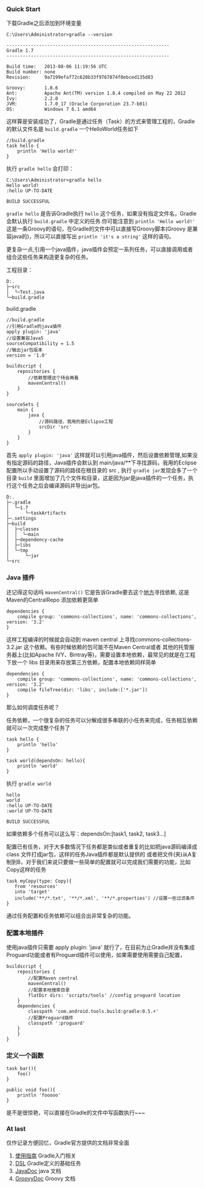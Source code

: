 ### Quick Start

下载Gradle之后添加到环境变量

```
C:\Users\Administrator>gradle --version

------------------------------------------------------------
Gradle 1.7
------------------------------------------------------------

Build time:   2013-08-06 11:19:56 UTC
Build number: none
Revision:     9a7199efaf72c620b33f9767874f0ebced135d83

Groovy:       1.8.6
Ant:          Apache Ant(TM) version 1.8.4 compiled on May 22 2012
Ivy:          2.2.0
JVM:          1.7.0_17 (Oracle Corporation 23.7-b01)
OS:           Windows 7 6.1 amd64
```
这样算是安装成功了，Gradle是通过任务（Task）的方式来管理工程的，Gradle的默认文件名是 `build.gradle` 一个HelloWorld任务如下

```
//build.gradle
task hello {
    println 'Hello world!'
}
```
执行 `gradle hello` 会打印：

```
C:\Users\Administrator>gradle hello
Hello world!
:hello UP-TO-DATE

BUILD SUCCESSFUL

```

`gradle hello` 是告诉Gradle执行 `hello` 这个任务，如果没有指定文件名，Gradle会默认执行 `build.gradle` 中定义的任务.你可能注意到 `println 'Hello world!'` 这是一条Groovy的语句，在Gradle的文件中可以直接写Groovy脚本(Groovy 是兼容java的)，所以可以直接写出 `println 'it's a string'` 这样的语句。 

更复杂一点,引用一个java插件，java插件会预定一系列任务，可以直接调用或者组合这些任务来构造更复杂的任务。

工程目录：

```
D:.
├─src
│  └─Test.java
└─build.gradle
```

build.gradle

```
//build.gradle
//引用Gradle的java插件
apply plugin: 'java'
//设置兼容Java5
sourceCompatibility = 1.5
//输出jar包版本
version = '1.0'

buildscript {
    repositories {
        //依赖管理这个待会再看
        mavenCentral()
    }
}

sourceSets {
    main {
        java {
            //源码路径，我用的是Eclipse工程
            srcDir 'src'
        }
    }
}
```

首先 `apply plugin: 'java'` 这样就可以引用java插件，然后设置依赖管理,如果没有指定源码的路径，Java插件会默认到 main/java/**下寻找源码，我用的Eclipse配置所以手动设置了源码的路径在根目录的 src , 执行 `gradle jar`发现会多了一个目录 `build` 里面增加了几个文件和目录，这是因为jar是java插件的一个任务，执行这个任务之后会编译源码并导出jar包。

```
D:.
├─.gradle
│  └─1.7
│      └─taskArtifacts
├─.settings
├─build
│  ├─classes
│  │  └─main
│  ├─dependency-cache
│  ├─libs
│  └─tmp
│      └─jar
└─src
```

### Java 插件

还记得这句话吗 `mavenCentral()` 它是告诉Gradle要去这个[地方](http://search.maven.org/)寻找依赖, 这是Maven的CentralRepo 添加依赖更简单

```
dependencies {
    compile group: 'commons-collections', name: 'commons-collections', version: '3.2'
}
```
这样工程编译的时候就会自动到 maven central 上寻找commons-collections-3.2.jar 这个依赖。有些时候依赖的包可能不在Maven Central或者 其他的托管服务器上(比如Apache IVY、Bintray等)，需要设置本地依赖，最常见的就是在工程下放一个 libs 目录用来存放第三方依赖，配置本地依赖同样简单

```
dependencies {
    compile group: 'commons-collections', name: 'commons-collections', version: '3.2'
    compile fileTree(dir: 'libs', include:['*.jar'])
}
```

那么如何调度任务呢？

任务依赖，一个很复杂的任务可以分解成很多串联的小任务来完成，任务相互依赖就可以一次完成整个任务了
```
task hello {
	println 'hello'
}

task world(dependsOn: hello){
	println 'world'
}
```

执行 `gradle world` 

```
hello
world
:hello UP-TO-DATE
:world UP-TO-DATE

BUILD SUCCESSFUL
```

如果依赖多个任务可以这么写：dependsOn:[task1, task2, task3...]

配置已有任务，对于大多数情况下任务都是类似或者重复的比如把java源码编译成 class 文件打成jar包，这样的任务Java插件都是默认提供的 或者把文件(夹)从A复制到B，对于我们来说只要做一些简单的配置就可以完成我们需要的功能，比如Copy这样的任务

```
task myCopy(type: Copy){
   from 'resources'
   into 'target'
   include('**/*.txt', '**/*.xml', '**/*.properties') //设置一些过滤条件
}
```
通过任务配置和任务依赖可以组合出非常复杂的功能。

### 配置本地插件
使用java插件只需要 apply plugin: 'java' 就行了，在目前为止Gradle并没有集成Proguard功能或者有Proguard插件可以使用，如果需要使用需要自己配置，

```
buildscript {
    repositories {
        //配置Maven central
        mavenCentral()
        //配置本地搜索目录
        flatDir dirs: 'scripts/tools' //config proguard location
    }
    dependencies {
        classpath 'com.android.tools.build:gradle:0.5.+'
        //配置Proguard插件
        classpath ':proguard'
    }
	}
}
```

### 定义一个函数

```
task bar(){
	foo()
}

public void foo(){
	println 'fooooo'
}
```

是不是很惊艳，可以直接在Gradle的文件中写函数执行~~~

### At last

仅作记录方便回忆，Gradle官方提供的文档非常全面

1. [使用指南](http://www.gradle.org/docs/current/userguide/userguide.html) Gradle入门相关
2. [DSL](http://www.gradle.org/docs/current/dsl/) Gradle定义的基础任务
3. [JavaDoc](http://www.gradle.org/docs/current/javadoc/) java 文档
4. [GroovyDoc](http://www.gradle.org/docs/current/groovydoc/) Groovy 文档

